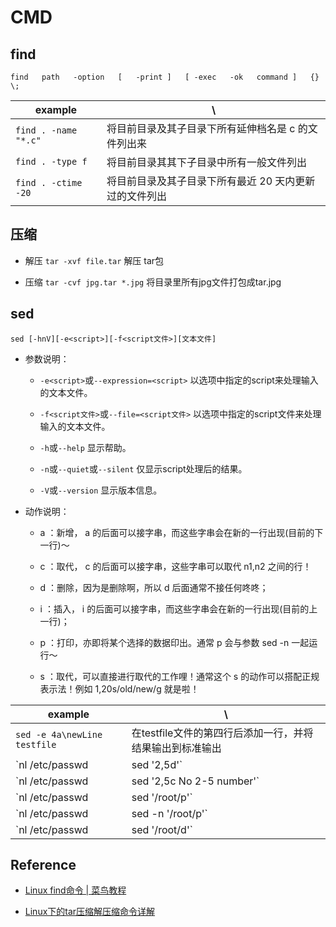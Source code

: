 # CMD

## find

`find   path   -option   [   -print ]   [ -exec   -ok   command ]   {} \;`

example | \
-|-
`find . -name "*.c"` | 将目前目录及其子目录下所有延伸档名是 c 的文件列出来
`find . -type f` | 将目前目录其其下子目录中所有一般文件列出
`find . -ctime -20` | 将目前目录及其子目录下所有最近 20 天内更新过的文件列出

## 压缩

- 解压
  `tar -xvf file.tar`
  解压 tar包

- 压缩
  `tar -cvf jpg.tar *.jpg`
  将目录里所有jpg文件打包成tar.jpg

## sed

`sed [-hnV][-e<script>][-f<script文件>][文本文件]`

- 参数说明：

    - `-e<script>`或`--expression=<script>` 以选项中指定的script来处理输入的文本文件。

    - `-f<script文件>`或`--file=<script文件>` 以选项中指定的script文件来处理输入的文本文件。

    - `-h`或`--help` 显示帮助。

    - `-n`或`--quiet`或`--silent` 仅显示script处理后的结果。

    - `-V`或`--version` 显示版本信息。

- 动作说明：

    - a ：新增， a 的后面可以接字串，而这些字串会在新的一行出现(目前的下一行)～

    - c ：取代， c 的后面可以接字串，这些字串可以取代 n1,n2 之间的行！

    - d ：删除，因为是删除啊，所以 d 后面通常不接任何咚咚；

    - i ：插入， i 的后面可以接字串，而这些字串会在新的一行出现(目前的上一行)；

    - p ：打印，亦即将某个选择的数据印出。通常 p 会与参数 sed -n 一起运行～

    - s ：取代，可以直接进行取代的工作哩！通常这个 s 的动作可以搭配正规表示法！例如 1,20s/old/new/g 就是啦！

example | \
-|-
`sed -e 4a\newLine testfile` | 在testfile文件的第四行后添加一行，并将结果输出到标准输出
`nl /etc/passwd | sed '2,5d'` | 将 /etc/passwd 的内容列出并且列印行号，同时，请将第 2~5 行删除
`nl /etc/passwd | sed '2,5c No 2-5 number'` | 将第2-5行的内容取代成为『No 2-5 number』
`nl /etc/passwd | sed '/root/p'` | 搜索 /etc/passwd有root关键字的行
`nl /etc/passwd | sed -n '/root/p'` | 使用-n的时候将只打印包含模板的行
`nl /etc/passwd | sed  '/root/d'` | 删除/etc/passwd所有包含root的行，其他行输出

## Reference

- [Linux find命令 | 菜鸟教程](http://www.runoob.com/linux/linux-comm-find.html)

- [Linux下的tar压缩解压缩命令详解](
https://www.cnblogs.com/manong--/p/8012324.html)